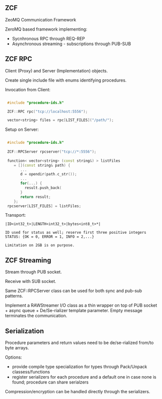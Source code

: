 ZCF
---

ZeoMQ Communication Framework

ZeroMQ based framework implementing:

* Sycnhronous RPC through REQ-REP
* Asynchronous streaming - subscriptions through PUB-SUB


ZCF RPC
-------

Client (Proxy) and Server (Implementation) objects.

Create single include file with enums identifying procedures.

Invocation from Client:

```c++

 #include "procedure-ids.h"

 ZCF::RPC rpc("tcp://localhost:5556");

 vector<string> files = rpc[LIST_FILES]("/path/");

```

Setup on Server:

```c++

 #include "procedure-ids.h"
 
 ZCF::RPCServer rpcserver("tcp://*:5556");
 
 function< vector<string> (const string&) > listFiles 
    = [](const string& path) {
       ... 
       d = opendir(path.c_str());
       ... 
       for(...) {
         result.push_back(
       }
       return result;
    };
 rpcserver[LIST_FILES] = listFiles; 

```

Transport: 

```
|ID<int32_t>|LENGTH<int32_t>|bytes<int8_t>*|

ID used for status as well; reserve first three positive integers
STATUS: {OK = 0, ERROR = 1, INFO = 2,...}

Limitation on 2GB is on purpose.
```

ZCF Streaming
-------------

Stream through PUB socket.

Receive with SUB socket.

Same ZCF::RPCServer class can be used for both sync and pub-sub patterns.

Implement a RAWStreamer I/O class as a thin wrapper on top of PUB socket +
async queue + De/Se-rializer template parameter. Empty message terminates
the communication.


Serialization
-------------

Procedure parameters and return values need to be de/se-rialized from/to
byte arrays.

Options:

* provide compile type specialization for types through Pack<T>/Unpack<T> classess/functions
* register serializers for each procedure and a default one in case none is found; procedure can share serialzers

Compression/encryption can be handled directly through the serializers.





























